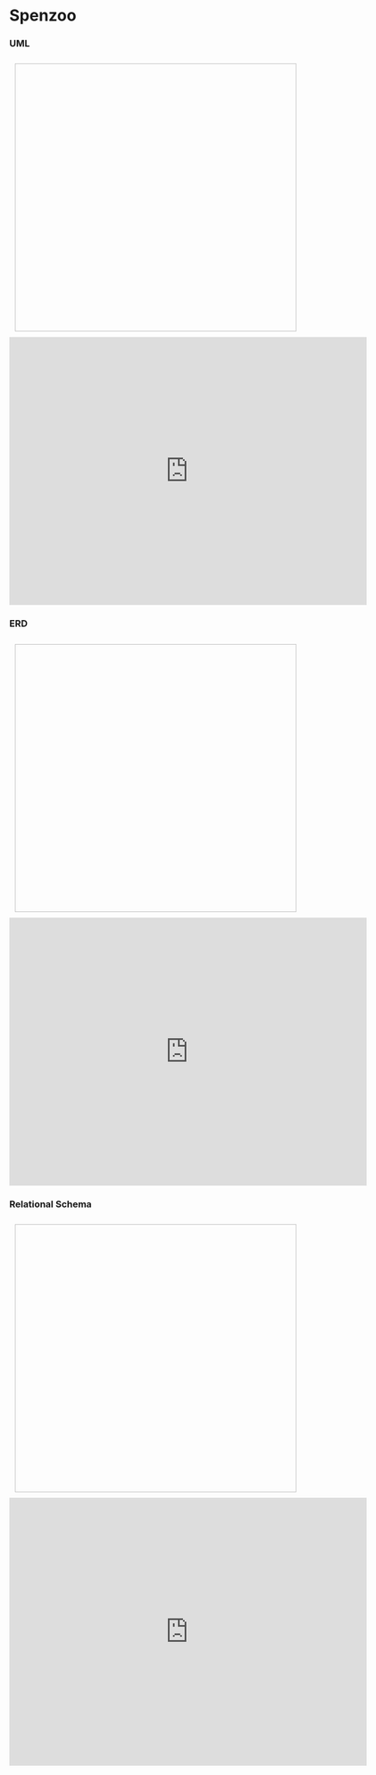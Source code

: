 # Spenzoo

### UML

<img style="width: 640px; height: 480px; margin: 10px; position: relative;"><iframe allowfullscreen frameborder="0" style="width:640px; height:480px" src="https://lucid.app/documents/embeddedchart/1fe72eab-d8c5-4e61-ba60-7a36dcb2c477" id="QqPkgQ.WGqlt"></iframe></img>

### ERD

<img style="width: 640px; height: 480px; margin: 10px; position: relative;"><iframe allowfullscreen frameborder="0" style="width:640px; height:480px" src="https://lucid.app/documents/embeddedchart/2b9924ee-fb2f-4fab-bcd1-8643e0d98fc2" id="aXOkAv7.iga0"></iframe></img>

### Relational Schema

<img style="width: 640px; height: 480px; margin: 10px; position: relative;"><iframe allowfullscreen frameborder="0" style="width:640px; height:480px" src="https://lucid.app/documents/embeddedchart/2b9924ee-fb2f-4fab-bcd1-8643e0d98fc2" id="GXOkw5CyP2yX"></iframe></img>
